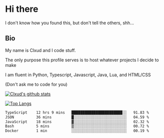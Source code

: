 

# Hi there
I don't know how you found this, but don't tell the others, shh...

## Bio
My name is Clxud and I code stuff.

The only purpose this profile serves is to host whatever projects I decide to make

I am fluent in Python, Typescript, Javascript, Java, Lua, and HTML/CSS



(Don't ask me to code for you)

[![Clxud's github stats](https://github-readme-stats.vercel.app/api?username=cloudwithax&count_private=true&theme=dark&show_icons=true)](https://github.com/anuraghazra/github-readme-stats) 

[![Top Langs](https://github-readme-stats.vercel.app/api/top-langs/?username=cloudwithax&theme=dark)](https://github.com/anuraghazra/github-readme-stats)

<!--START_SECTION:waka-->

```txt
TypeScript    12 hrs 9 mins   ███████████████████████░░   91.83 %
JSON          36 mins         █░░░░░░░░░░░░░░░░░░░░░░░░   04.59 %
JavaScript    18 mins         ▓░░░░░░░░░░░░░░░░░░░░░░░░   02.32 %
Bash          5 mins          ▒░░░░░░░░░░░░░░░░░░░░░░░░   00.72 %
Docker        1 min           ░░░░░░░░░░░░░░░░░░░░░░░░░   00.19 %
```

<!--END_SECTION:waka-->







